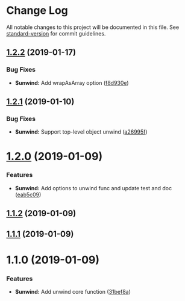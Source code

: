 # Change Log

All notable changes to this project will be documented in this file. See [standard-version](https://github.com/conventional-changelog/standard-version) for commit guidelines.

<a name="1.2.2"></a>
## [1.2.2](https://github.com/edwincen/unwind/compare/v1.2.1...v1.2.2) (2019-01-17)


### Bug Fixes

* **$unwind:** Add wrapAsArray option ([f8d930e](https://github.com/edwincen/unwind/commit/f8d930e))



<a name="1.2.1"></a>
## [1.2.1](https://github.com/edwincen/unwind/compare/v1.2.0...v1.2.1) (2019-01-10)


### Bug Fixes

* **$unwind:** Support top-level object unwind ([a26995f](https://github.com/edwincen/unwind/commit/a26995f))



<a name="1.2.0"></a>
# [1.2.0](https://github.com/edwincen/unwind/compare/v1.1.2...v1.2.0) (2019-01-09)


### Features

* **$unwind:** Add options to unwind func and update test and doc ([eab5c09](https://github.com/edwincen/unwind/commit/eab5c09))



<a name="1.1.2"></a>
## [1.1.2](https://github.com/edwincen/unwind/compare/v1.1.1...v1.1.2) (2019-01-09)



<a name="1.1.1"></a>
## [1.1.1](https://github.com/edwincen/unwind/compare/v1.1.0...v1.1.1) (2019-01-09)



<a name="1.1.0"></a>
# 1.1.0 (2019-01-09)


### Features

* **$unwind:** Add unwind core function ([31bef8a](https://github.com/edwincen/unwind/commit/31bef8a))
